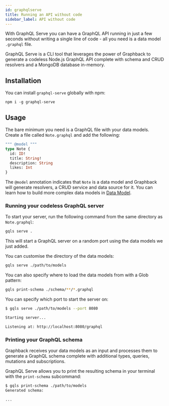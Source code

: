 ```yaml
---
id: graphqlserve
title: Running an API without code
sidebar_label: API without code
---
```


With GraphQL Serve you can have a GraphQL API running in just a few seconds without writing a single line of code - all you need is a data model `.graphql` file.

GraphQL Serve is a CLI tool that leverages the power of Graphback to generate a codeless Node.js GraphQL API complete with schema and CRUD resolvers and a MongoDB database in-memory.

## Installation

You can install `graphql-serve` globally with npm:

```
npm i -g graphql-serve
```

## Usage

The bare minimum you need is a GraphQL file with your data models. Create a file called `Note.graphql` and add the following:

```graphql
""" @model """
type Note {
  id: ID!
  title: String!
  description: String
  likes: Int
}
```

The `@model` annotation indicates that `Note` is a data model and Graphback will generate resolvers, a CRUD service and data source for it. You can learn how to build more complex data models in [Data Model](./datamodel).

### Running your codeless GraphQL server

To start your server, run the following command from the same directory as `Note.graphql`:

```sh
gqls serve .
```

This will start a GraphQL server on a random port using the data models we just added.

You can customise the directory of the data models:

```sh
gqls serve ./path/to/models
```

You can also specify where to load the data models from with a Glob pattern:

```sh
gqls print-schema ./schema/**/*.graphql
```

You can specify which port to start the server on:

```sh
$ gqls serve ./path/to/models --port 8080

Starting server...

Listening at: http://localhost:8080/graphql
```

### Printing your GraphQL schema

Graphback receives your data models as an input and processes them to generate a GraphQL schema complete with additional types, queries, mutations and subscriptions.

GraphQL Serve allows you to print the resulting schema in your terminal with the `print-schema` subcommand:

```sh
$ gqls print-schema ./path/to/models
Generated schema:

...
```